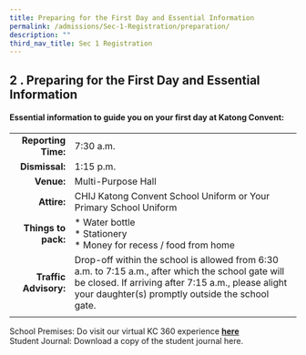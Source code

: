 ```yaml
---
title: Preparing for the First Day and Essential Information
permalink: /admissions/Sec-1-Registration/preparation/
description: ""
third_nav_title: Sec 1 Registration
---
```


## 2 \. Preparing for the First Day and Essential Information

#### Essential information to guide you on your first day at Katong Convent:

|  |  |
|---:|---|
| **Reporting Time:** | 7:30 a.m. |
| **Dismissal:** | 1:15 p.m. |
| **Venue:** | Multi-Purpose Hall |
| **Attire:** | CHIJ Katong Convent School Uniform or Your Primary School Uniform |
| **Things to pack:** | *   Water bottle<br>* Stationery<br>  *   Money for recess / food from home |
| **Traffic Advisory:** | Drop-off within the school is allowed from 6:30 a.m. to 7:15 a.m., after which the school gate will be closed. If arriving after 7:15 a.m., please alight your daughter(s) promptly outside the school gate. |
|  |  |

School Premises: Do visit our virtual KC 360 experience [**here**](https://www.chijkatongconvent.moe.edu.sg/qql/slot/u185/VirtualTour2021/tour.html)<br>
Student Journal: Download a copy of the student journal here.